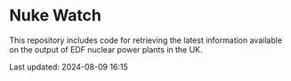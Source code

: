 # Nuke Watch

This repository includes code for retrieving the latest information available on the output of EDF nuclear power plants in the UK.

Last updated: 2024-08-09 16:15
